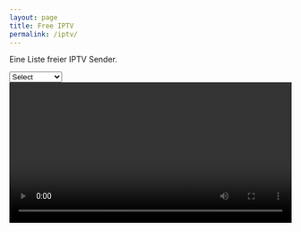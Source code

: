 ```yaml
---
layout: page
title: Free IPTV
permalink: /iptv/
---
```


Eine Liste freier IPTV Sender.

<script>
      function changeChannel(v) {
            loadVideo(v.value);
      }
</script>

<select name="channel" onchange="changeChannel(this)">
      <option selected=selected>Select</option>
      <option value="https://orf1.mdn.ors.at/out/u/orf1/qxb/manifest.m3u8">ORF 1</option>
      <option value="https://orf2.mdn.ors.at/out/u/orf2/qxb/manifest.m3u8">ORF 2</option>
      <option value="https://orf3.mdn.ors.at/out/u/orf3/qxb/manifest.m3u8">ORF 3</option>
      <option value="https://orfs.mdn.ors.at/out/u/orfs/qxb/manifest.m3u8">ORF Sport+</option>
      <option value="https://zdf-hls-18.akamaized.net/hls/live/2016501/dach/veryhigh/master.m3u8">3Sat</option>
      <option value="https://rbmn-live.akamaized.net/hls/live/2002825/geoSTVATweb/master_6692.m3u8">Servus TV</option>
      <option value="http://apasfoe24l.sf.apa.at/ipad/oe24-live1/oe24.sdp/playlist.m3u8">OE24</option>
      <option value="https://ms01.w24.at/W24/smil:liveevent.smil/playlist.m3u8">W24</option>
      <option value="https://stream1.primetv.at/rtvlive/smil:rtvlive.smil/playlist.m3u8">RTV</option>
</select>
<video width="100%" id="player" controls></video>

<script src="{{ site.url }}/assets/hls.js" type="text/javascript"></script>
<script>
var vurl = 'https://vs-live-exxpress.sf.apa.at/exxpress-live1/exxpress.smil/playlist.m3u8';
function loadVideo(videourl) {
      var video = document.getElementById('player');
      if (Hls.isSupported()) {
        var hls = new Hls({
          debug: true,
        });
        hls.loadSource(videourl);
        hls.attachMedia(video);
        hls.on(Hls.Events.MEDIA_ATTACHED, function () {
          video.muted = false;
          video.play();
        });
      }
      // hls.js is not supported on platforms that do not have Media Source Extensions (MSE) enabled.
      // When the browser has built-in HLS support (check using `canPlayType`), we can provide an HLS manifest (i.e. .m3u8 URL) directly to the video element throught the `src` property.
      // This is using the built-in support of the plain video element, without using hls.js.
      else if (video.canPlayType('application/vnd.apple.mpegurl')) {
        video.src = videourl;
        video.addEventListener('canplay', function () {
          video.play();
        });
      }
}

//setTimeout(loadVideo, 1000);
//loadVideo(vurl);
    </script>
